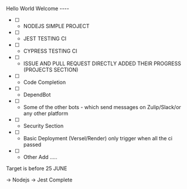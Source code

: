 Hello World
Welcome ----

- [ ] - NODEJS SIMPLE PROJECT 
- [ ] - JEST TESTING CI
- [ ] - CYPRESS TESTING CI 
- [ ] - ISSUE AND PULL REQUEST DIRECTLY ADDED THEIR PROGRESS (PROJECTS SECTION)
- [ ] - Code Completion
- [ ] - DependBot
- [ ] - Some of the other bots - which send messages on Zulip/Slack/or any other platform
- [ ] - Security Section
- [ ] - Basic Deployment (Versel/Render) only trigger when all the ci passed
- [ ] - Other Add .....

Target is before 25 JUNE

-> Nodejs 
-> Jest Complete
